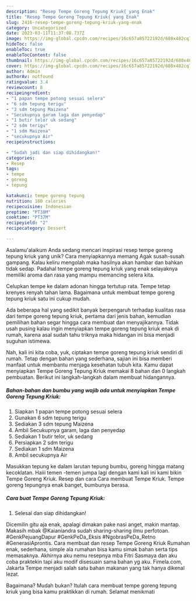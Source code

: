 ```yaml
---
description: "Resep Tempe Goreng Tepung Kriuk{ yang Enak"
title: "Resep Tempe Goreng Tepung Kriuk{ yang Enak"
slug: 2416-resep-tempe-goreng-tepung-kriuk-yang-enak
category: Uncategorized
date: 2023-03-11T11:37:08.737Z
image: https://img-global.cpcdn.com/recipes/16c657a85722192d/680x482cq70/tempe-goreng-tepung-kriuk-foto-resep-utama.jpg
hideToc: false
enableToc: true
enableTocContent: false
thumbnail: https://img-global.cpcdn.com/recipes/16c657a85722192d/680x482cq70/tempe-goreng-tepung-kriuk-foto-resep-utama.jpg
cover: https://img-global.cpcdn.com/recipes/16c657a85722192d/680x482cq70/tempe-goreng-tepung-kriuk-foto-resep-utama.jpg
author: Admin
authorAv: notfound
ratingvalue: 3.4
reviewcount: 8
recipeingredient:
- "1 papan tempe potong sesuai selera"
- "6 sdm tepung terigu"
- "3 sdm tepung Maizena"
- "Secukupnya garam laga dan penyedap"
- "1 butir telor uk sedang"
- "2 sdm terigu"
- "1 sdm Maizena"
- "secukupnya Air"
recipeinstructions:

- "Sudah jadi dan siap dihidangkan!"
categories:
- Resep
tags:
- tempe
- goreng
- tepung

katakunci: tempe goreng tepung 
nutrition: 160 calories
recipecuisine: Indonesian
preptime: "PT38M"
cooktime: "PT37M"
recipeyield: "2"
recipecategory: Dessert

---
```



Asalamu'alaikum Anda sedang mencari inspirasi resep tempe goreng tepung kriuk yang unik? Cara menyiapkannya memang Agak susah-susah gampang. Kalau keliru mengolah maka hasilnya akan hambar dan bahkan tidak sedap. Padahal tempe goreng tepung kriuk yang enak selayaknya memiliki aroma dan rasa yang mampu memancing selera kita.


Celupkan tempe ke dalam adonan hingga tertutup rata. Tempe tetap krenyes renyah tahan lama. Bagaimana untuk membuat tempe goreng tepung kriuk satu ini cukup mudah.

Ada beberapa hal yang sedikit banyak berpengaruh terhadap kualitas rasa dari tempe goreng tepung kriuk, pertama dari jenis bahan, kemudian pemilihan bahan segar hingga cara membuat dan menyajikannya. Tidak usah pusing kalau ingin menyiapkan tempe goreng tepung kriuk enak di rumah, karena asal sudah tahu triknya maka hidangan ini bisa menjadi suguhan istimewa.


Nah, kali ini kita coba, yuk, ciptakan tempe goreng tepung kriuk sendiri di rumah. Tetap dengan bahan yang sederhana, sajian ini bisa memberi manfaat untuk membantu menjaga kesehatan tubuh kita. Kamu dapat menyiapkan Tempe Goreng Tepung Kriuk memakai 8 bahan dan 0 langkah pembuatan. Berikut ini langkah-langkah dalam membuat hidangannya.

<!--inarticleads1-->

##### Bahan-bahan dan bumbu yang wajib ada untuk menyiapkan Tempe Goreng Tepung Kriuk:

1. Siapkan 1 papan tempe potong sesuai selera
1. Gunakan 6 sdm tepung terigu
1. Sediakan 3 sdm tepung Maizena
1. Ambil Secukupnya garam, laga dan penyedap
1. Sediakan 1 butir telor, uk sedang
1. Persiapkan 2 sdm terigu
1. Sediakan 1 sdm Maizena
1. Ambil secukupnya Air


Masukkan tepung ke dalam larutan tepung bumbu, goreng hingga matang kecoklatan. Haiii temen -temen jumpa lagi dengan kami kali ini kami bikin Tempe Goreng Kriuk. Resep dan cara Cara membuat Tempe Kriuk. Tempe goreng tepungnya enak banget, bumbunya berasa. 

<!--inarticleads2-->

##### Cara buat Tempe Goreng Tepung Kriuk:


1. Selesai dan siap dihidangkan!

Dicemilin gitu aja enak, apalagi dimakan pake nasi anget, makin mantap. Makasih mbak @Kaianiandra sudah sharing-sharing ilmu perfotoan. #GenkPejuangDapur #GenkPeDa_Eksis #NgobrasPeDa_Retno #GenerasiAprontis. Cara membuat dan resep Tempe Goreng Kriuk Rumahan enak, sederhana, simple ala rumahan bisa kamu simak bahan serta tips memasaknya. Akhirnya aku nemu resepnya mba Fitri Sasmaya dan aku coba praktekin tapi aku modif disesuain sama bahan yg aku. Fimela.com, Jakarta Tempe menjadi salah satu bahan makanan yang tak hanya dikenal lezat. 

Bagaimana? Mudah bukan? Itulah cara membuat tempe goreng tepung kriuk yang bisa kamu praktikkan di rumah. Selamat menikmati
